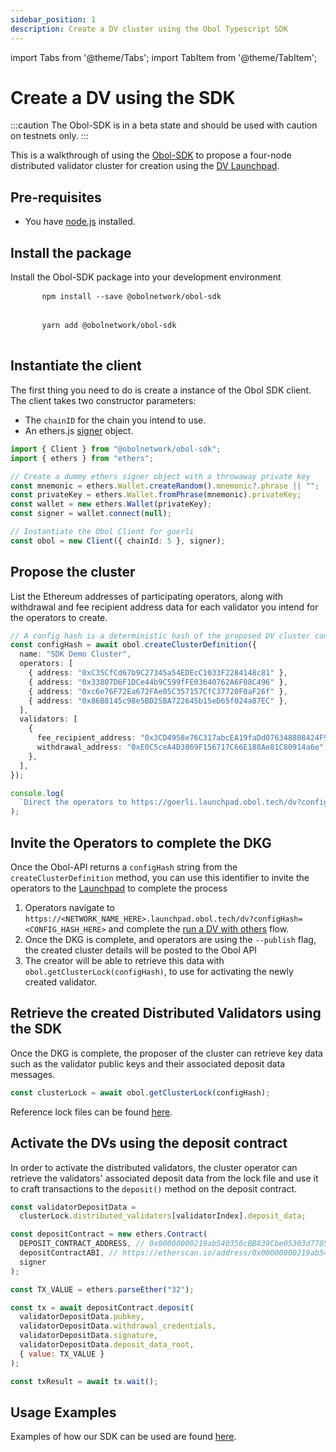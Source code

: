 ```yaml
---
sidebar_position: 1
description: Create a DV cluster using the Obol Typescript SDK
---
```


import Tabs from '@theme/Tabs';
import TabItem from '@theme/TabItem';

# Create a DV using the SDK

:::caution
The Obol-SDK is in a beta state and should be used with caution on testnets only.
:::

This is a walkthrough of using the [Obol-SDK](https://www.npmjs.com/package/@obolnetwork/obol-sdk) to propose a four-node distributed validator cluster for creation using the [DV Launchpad](../dvl_intro.md).

## Pre-requisites

- You have [node.js](https://nodejs.org/en) installed.

## Install the package

Install the Obol-SDK package into your development environment

<Tabs groupId="install-sdk">
  <TabItem value="npm" label="NPM" default>
    <pre>
      <code>npm install --save @obolnetwork/obol-sdk</code>
    </pre>
  </TabItem>
  <TabItem value="yarn" label="Yarn">
    <pre>
      <code>yarn add @obolnetwork/obol-sdk</code>
    </pre>
  </TabItem>
</Tabs>

## Instantiate the client

The first thing you need to do is create a instance of the Obol SDK client. The client takes two constructor parameters:

- The `chainID` for the chain you intend to use.
- An ethers.js [signer](https://docs.ethers.org/v6/api/providers/#Signer-signTypedData) object.

```ts
import { Client } from "@obolnetwork/obol-sdk";
import { ethers } from "ethers";

// Create a dummy ethers signer object with a throwaway private key
const mnemonic = ethers.Wallet.createRandom().mnemonic?.phrase || "";
const privateKey = ethers.Wallet.fromPhrase(mnemonic).privateKey;
const wallet = new ethers.Wallet(privateKey);
const signer = wallet.connect(null);

// Instantiate the Obol Client for goerli
const obol = new Client({ chainId: 5 }, signer);
```

## Propose the cluster

List the Ethereum addresses of participating operators, along with withdrawal and fee recipient address data for each validator you intend for the operators to create.

```ts
// A config hash is a deterministic hash of the proposed DV cluster configuration
const configHash = await obol.createClusterDefinition({
  name: "SDK Demo Cluster",
  operators: [
    { address: "0xC35CfCd67b9C27345a54EDEcC1033F2284148c81" },
    { address: "0x33807D6F1DCe44b9C599fFE03640762A6F08C496" },
    { address: "0xc6e76F72Ea672FAe05C357157CfC37720F0aF26f" },
    { address: "0x86B8145c98e5BD25BA722645b15eD65f024a87EC" },
  ],
  validators: [
    {
      fee_recipient_address: "0x3CD4958e76C317abcEA19faDd076348808424F99",
      withdrawal_address: "0xE0C5ceA4D3869F156717C66E188Ae81C80914a6e",
    },
  ],
});

console.log(
  `Direct the operators to https://goerli.launchpad.obol.tech/dv?configHash=${configHash} to complete the key generation process`
);
```

## Invite the Operators to complete the DKG

Once the Obol-API returns a `configHash` string from the `createClusterDefinition` method, you can use this identifier to invite the operators to the [Launchpad](../dvl_intro.md) to complete the process

1. Operators navigate to `https://<NETWORK_NAME_HERE>.launchpad.obol.tech/dv?configHash=<CONFIG_HASH_HERE>` and complete the [run a DV with others](../getting_started/quickstart_group.md) flow.
1. Once the DKG is complete, and operators are using the `--publish` flag, the created cluster details will be posted to the Obol API
1. The creator will be able to retrieve this data with `obol.getClusterLock(configHash)`, to use for activating the newly created validator.

## Retrieve the created Distributed Validators using the SDK

Once the DKG is complete, the proposer of the cluster can retrieve key data such as the validator public keys and their associated deposit data messages.

```js
const clusterLock = await obol.getClusterLock(configHash);
```

Reference lock files can be found [here](https://github.com/ObolNetwork/charon/tree/main/cluster/testdata).

## Activate the DVs using the deposit contract

In order to activate the distributed validators, the cluster operator can retrieve the validators' associated deposit data from the lock file and use it to craft transactions to the `deposit()` method on the deposit contract.

```js
const validatorDepositData =
  clusterLock.distributed_validators[validatorIndex].deposit_data;

const depositContract = new ethers.Contract(
  DEPOSIT_CONTRACT_ADDRESS, // 0x00000000219ab540356cBB839Cbe05303d7705Fa for Mainnet, 0xff50ed3d0ec03aC01D4C79aAd74928BFF48a7b2b for Goerli
  depositContractABI, // https://etherscan.io/address/0x00000000219ab540356cBB839Cbe05303d7705Fa#code for Mainnet, and replace the address for Goerli
  signer
);

const TX_VALUE = ethers.parseEther("32");

const tx = await depositContract.deposit(
  validatorDepositData.pubkey,
  validatorDepositData.withdrawal_credentials,
  validatorDepositData.signature,
  validatorDepositData.deposit_data_root,
  { value: TX_VALUE }
);

const txResult = await tx.wait();
```

## Usage Examples

Examples of how our SDK can be used are found [here](https://github.com/ObolNetwork/obol-sdk-examples).
